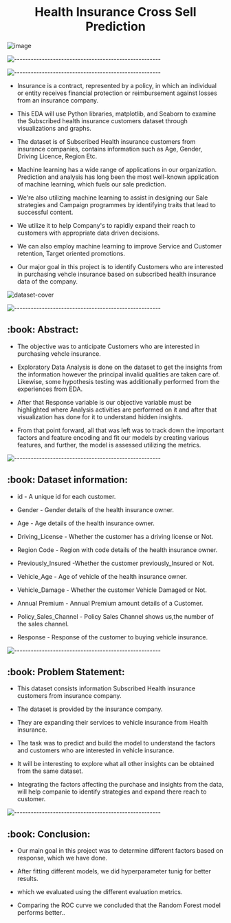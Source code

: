 

<h1 align="center"> Health Insurance Cross Sell Prediction
 </h1>


![image](https://www.recruiter.com//recruiting/wp-content/uploads/2019/02/blocks.png)


<p> </p>

![-----------------------------------------------------](https://raw.githubusercontent.com/andreasbm/readme/master/assets/lines/rainbow.png)



![-----------------------------------------------------](https://raw.githubusercontent.com/andreasbm/readme/master/assets/lines/rainbow.png)






* Insurance is a contract, represented by a policy, in which an individual or entity receives financial protection or reimbursement against losses from an insurance company.

* This EDA will use Python libraries, matplotlib, and Seaborn to examine the Subscribed health insurance customers dataset through visualizations and graphs. 

* The dataset is of  Subscribed Health insurance customers from insurance companies, contains information such as Age, Gender, Driving Licence, Region Etc.

* Machine learning has a wide range of applications in our organization. Prediction and analysis has long been the most well-known application of machine learning, which fuels our sale prediction. 

* We're also utilizing machine learning to assist in designing our Sale strategies and Campaign programmes by identifying traits that lead to successful content.

*  We utilize it to help Company's to rapidly expand their reach to customers with appropriate data driven decisions.

* We can also employ machine learning to improve Service and Customer retention, Target oriented promotions.

* Our major goal in this project is to identify Customers who are interested in purchasing vehcle insurance based on subscribed health insurance data of the company.

![dataset-cover](https://user-images.githubusercontent.com/95616692/167281635-1074557a-3b50-41b2-9ef7-957765cc49c2.jpg)



![-----------------------------------------------------](https://raw.githubusercontent.com/andreasbm/readme/master/assets/lines/rainbow.png)


<h2> :book: Abstract:</h2>

* The objective was to anticipate Customers who are interested in purchasing vehcle insurance.

* Exploratory Data Analysis is done on the dataset to get the insights from the information however the principal invalid qualities are taken care of. Likewise, some hypothesis testing was additionally performed from the experiences from EDA.

* After that Response variable is our objective variable must be highlighted where Analysis activities are performed on it and after that visualization has done for it to understand hidden insights. 

* From that point forward, all that was left was to track down the important factors and feature encoding and fit our models by creating various features, and further, the model is assessed utilizing the metrics.



![-----------------------------------------------------](https://raw.githubusercontent.com/andreasbm/readme/master/assets/lines/rainbow.png)


<h2> :book: Dataset information:</h2>


* id - A unique id for each customer.


* Gender - Gender details of the health insurance owner.


* Age - Age details of the health insurance owner.


* Driving_License - Whether the customer has a driving license or Not.


* Region Code - Region with code details of the health insurance owner.


* Previously_Insured -Whether the customer previously_Insured or Not.


* Vehicle_Age - Age of vehicle of the health insurance owner.



* Vehicle_Damage - Whether the customer Vehicle Damaged or Not.


* Annual Premium - Annual Premium amount details of a Customer.


* Policy_Sales_Channel - Policy Sales Channel shows us,the number of the sales channel. 


* Response - Response of the customer to buying vehicle insurance.


![-----------------------------------------------------](https://raw.githubusercontent.com/andreasbm/readme/master/assets/lines/rainbow.png)

<h2> :book: Problem Statement:</h2>

* This dataset consists information Subscribed Health insurance customers from insurance company. 

* The dataset is provided by the insurance company.

* They are expanding their services to vehicle insurance from Health insurance.

* The task was to predict and build the model to understand the factors and customers who are interested in vehicle insurance. 

* It will be interesting to explore what all other insights can be obtained from the same dataset.

* Integrating the factors affecting the purchase and insights from the data, will help companie to identify strategies and expand there reach to customer.



![-----------------------------------------------------](https://raw.githubusercontent.com/andreasbm/readme/master/assets/lines/rainbow.png)

<h2> :book: Conclusion:</h2>

* Our main goal in this project was to determine different factors based on response, which we have done.

* After fitting different models, we did hyperparameter tunig for better results.

* which we evaluated using the different evaluation metrics.

* Comparing the ROC curve we concluded that the Random Forest model performs better..


